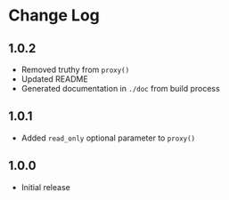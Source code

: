 # Change Log

## 1.0.2
- Removed truthy from `proxy()`
- Updated README
- Generated documentation in `./doc` from build process

## 1.0.1
- Added `read_only` optional parameter to `proxy()`

## 1.0.0
- Initial release
